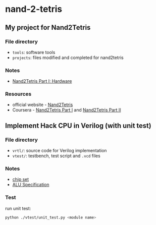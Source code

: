 # nand-2-tetris
## My project for Nand2Tetris
### File directory
- `tools`: software tools
- `projects`: files modified and completed for nand2tetris

### Notes
- [Nand2Tetris Part I: Hardware](./notes/hardware.md)

### Resources
- official website - [Nand2Tetris](https://www.nand2tetris.org/)
- Coursera - [Nand2Tetris Part I](https://www.coursera.org/learn/build-a-computer) and [Nand2Tetris Part II](https://www.coursera.org/learn/nand2tetris2)


## Implement Hack CPU in Verilog (with unit test)
### File directory
- `vrtl/`: source code for Verilog implementation
- `vtest/`: testbench, test script and `.vcd` files

### Notes
- [chip set](./notes/chip-set.md)
- [ALU Specification](./notes/alu-spec.md)

### Test
run unit test:

```sh
python ./vtest/unit_test.py <module name>
```



